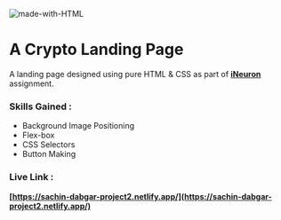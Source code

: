 ![made-with-HTML](https://img.shields.io/badge/Made%20with-HTML%20&%20CSS-blue?style=for-the-badge)

# A Crypto Landing Page

A landing page designed using pure HTML & CSS as part of **[iNeuron](https://ineuron.ai/ "iNeuron")** assignment.

### Skills Gained :

-   Background Image Positioning
-   Flex-box
-   CSS Selectors
-   Button Making

### Live Link :

**[https://sachin-dabgar-project2.netlify.app/](https://sachin-dabgar-project2.netlify.app/)**
